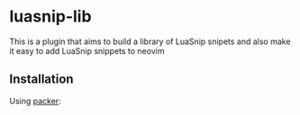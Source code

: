 # luasnip-lib

This is a plugin that aims to build a library of LuaSnip snipets and also
make it easy to add LuaSnip snippets to neovim

## Installation

Using [packer](https://github.com/wbthomason/packer.nvim):

```lua

```
